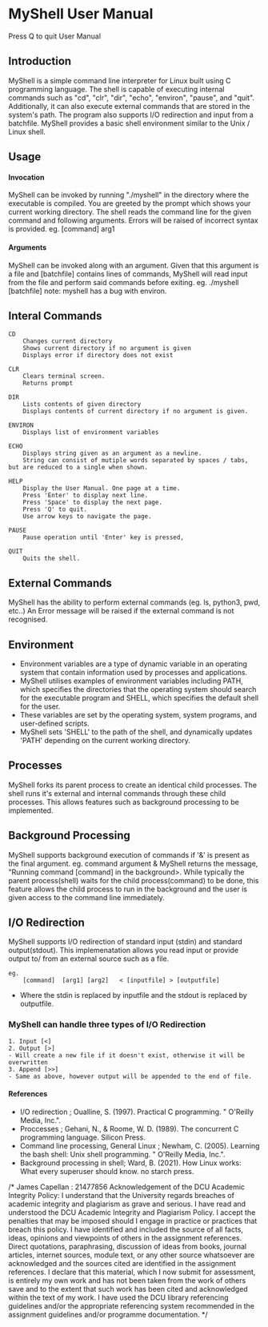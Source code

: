 # MyShell User Manual
Press Q to quit User Manual
## Introduction
MyShell is a simple command line interpreter for Linux built using C programming language. 
The shell is capable of executing internal commands such as "cd", "clr", "dir", "echo", "environ", "pause", and "quit". Additionally, it can also execute external commands that are stored in the system's path. The program also supports I/O redirection and input from a batchfile.
MyShell provides a basic shell environment similar to the Unix / Linux shell.

## Usage
#### Invocation
MyShell can be invoked by running "./myshell" in the directory where the executable is compiled.
You are greeted by the prompt which shows your current working directory.
The shell reads the command line for the given command and following arguments. Errors will be raised of incorrect syntax is provided.
    eg.
        [command] arg1

#### Arguments
MyShell can be invoked along with an argument. Given that this argument is a file and [batchfile] contains lines of commands, MyShell will read input from the file and perform said commands before exiting.
    eg.
        ./myshell [batchfile]
note: myshell has a bug with environ.

## Interal Commands

    CD
        Changes current directory
        Shows current directory if no argument is given
        Displays error if directory does not exist

    CLR
        Clears terminal screen.
        Returns prompt

    DIR
        Lists contents of given directory
        Displays contents of current directory if no argument is given.

    ENVIRON
        Displays list of environment variables

    ECHO
        Displays string given as an argument as a newline.
        String can consist of mutiple words separated by spaces / tabs, but are reduced to a single when shown.

    HELP
        Display the User Manual. One page at a time.
        Press 'Enter' to display next line.
        Press 'Space' to display the next page.
        Press 'Q' to quit.
        Use arrow keys to navigate the page.

    PAUSE
        Pause operation until 'Enter' key is pressed,

    QUIT
        Quits the shell.

## External Commands
MyShell has the ability to perform external commands (eg. ls, python3, pwd, etc..) An Error message will be raised if the external command is not recognised.

## Environment

- Environment variables are a type of dynamic variable in an operating system that contain information used by processes and applications. 
- MyShell utilises examples of environment variables including PATH, which specifies the directories that the operating system should search for the executable program and SHELL, which specifies the default shell for the user.
- These variables are set by the operating system, system programs, and user-defined scripts.
- MyShell sets 'SHELL' to the path of the shell, and dynamically updates 'PATH' depending on the current working directory.
## Processes
MyShell forks its parent process to create an identical child processes.
The shell runs it's external and internal commands through these child processes. This allows features such as background processing to be implemented.

## Background Processing
MyShell supports background execution of commands if '&' is present as the final argument.
eg.
    command argument &
MyShell returns the message, "Running command [command] in the background>. While typically the parent process(shell) waits for the child process(command) to be done, this feature allows the child process to run in the background and the user is given access to the command line immediately.

## I/O Redirection
MyShell supports I/O redirection of standard input (stdin) and standard output(stdout).
This implemenatation allows you read input or provide output to/ from an external source such as a file.

    eg.
        [command]  [arg1] [arg2]   < [inputfile] > [outputfile]

- Where the stdin is replaced by inputfile and the stdout is replaced by outputfile.

### MyShell can handle three types of I/O Redirection
    1. Input [<] 
    2. Output [>]
    - Will create a new file if it doesn't exist, otherwise it will be overwritten
    3. Append [>>]
    - Same as above, however output will be appended to the end of file.


#### References
- I/O redirection ; Oualline, S. (1997). Practical C programming. " O'Reilly Media, Inc.".
- Proccesses ; Gehani, N., & Roome, W. D. (1989). The concurrent C programming language. Silicon Press.
- Command line processing, General Linux ; Newham, C. (2005). Learning the bash shell: Unix shell programming. " O'Reilly Media, Inc.".
- Background processing in shell; Ward, B. (2021). How Linux works: What every superuser should know. no starch press.

/*
 James Capellan : 21477856
 Acknowledgement of the DCU Academic Integrity Policy:
 I understand that the University regards breaches of academic integrity and plagiarism as grave and serious.
 I have read and understood the DCU Academic Integrity and Plagiarism Policy. I accept the penalties that may be imposed should I engage in practice or practices that breach this policy.
 I have identified and included the source of all facts, ideas, opinions and viewpoints of others in the assignment references. Direct quotations, paraphrasing, discussion of ideas from books, journal articles, internet sources, module text, or any other source whatsoever are acknowledged and the sources cited are identified in the assignment references.
 I declare that this material, which I now submit for assessment, is entirely my own work and has not been taken from the work of others save and to the extent that such work has been cited and acknowledged within the text of my work.
 I have used the DCU library referencing guidelines and/or the appropriate referencing system recommended in the assignment guidelines and/or programme documentation.
*/